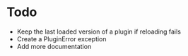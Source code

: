 # Todo
* Keep the last loaded version of a plugin if reloading fails
* Create a PluginError exception
* Add more documentation
